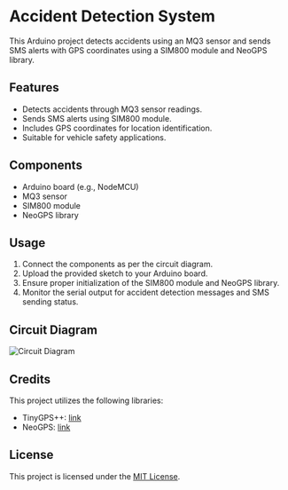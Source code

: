 # Accident Detection System

This Arduino project detects accidents using an MQ3 sensor and sends SMS alerts with GPS coordinates using a SIM800 module and NeoGPS library.

## Features

- Detects accidents through MQ3 sensor readings.
- Sends SMS alerts using SIM800 module.
- Includes GPS coordinates for location identification.
- Suitable for vehicle safety applications.

## Components

- Arduino board (e.g., NodeMCU)
- MQ3 sensor
- SIM800 module
- NeoGPS library

## Usage

1. Connect the components as per the circuit diagram.
2. Upload the provided sketch to your Arduino board.
3. Ensure proper initialization of the SIM800 module and NeoGPS library.
4. Monitor the serial output for accident detection messages and SMS sending status.

## Circuit Diagram

![Circuit Diagram](link_to_circuit_diagram.png)

## Credits

This project utilizes the following libraries:
- TinyGPS++: [link](https://github.com/mikalhart/TinyGPSPlus)
- NeoGPS: [link](https://github.com/SlashDevin/NeoGPS)

## License

This project is licensed under the [MIT License](LICENSE).
